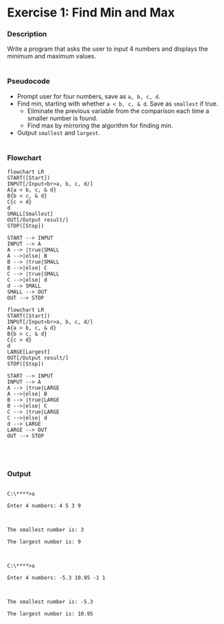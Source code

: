 # Exercise 1: Find Min and Max
### Description
Write a program that asks the user to input 4 numbers and displays the minimum and maximum values.
<br/><br/>
### Pseudocode
- Prompt user for four numbers, save as `a, b, c, d`.
- Find min, starting with whether `a < b, c, & d`. Save as `smallest` if true.
  - Eliminate the previous variable from the comparison each time a smaller number is found.
  - Find max by mirroring the algorithm for finding min.
- Output `smallest` and `largest`.
<br/><br/>
### Flowchart
```mermaid
flowchart LR
START([Start])
INPUT[/Input<br>a, b, c, d/]
A{a < b, c, & d}
B{b < c, & d}
C{c < d}
d
SMALL[Smallest]
OUT[/Output result/]
STOP([Stop])

START --> INPUT
INPUT --> A
A --> |true|SMALL
A -->|else| B
B --> |true|SMALL
B -->|else| C
C --> |true|SMALL
C -->|else| d
d --> SMALL
SMALL --> OUT
OUT --> STOP
```

```mermaid
flowchart LR
START([Start])
INPUT[/Input<br>a, b, c, d/]
A{a > b, c, & d}
B{b > c, & d}
C{c > d}
d
LARGE[Largest]
OUT[/Output result/]
STOP([Stop])

START --> INPUT
INPUT --> A
A --> |true|LARGE
A -->|else| B
B --> |true|LARGE
B -->|else| C
C --> |true|LARGE
C -->|else| d
d --> LARGE
LARGE --> OUT
OUT --> STOP
```
<br/><br/>
### Output
```

C:\****>a

Enter 4 numbers: 4 5 3 9

  

The smallest number is: 3

The largest number is: 9

  

C:\****>a

Enter 4 numbers: -5.3 10.95 -1 1

  

The smallest number is: -5.3

The largest number is: 10.95

```

